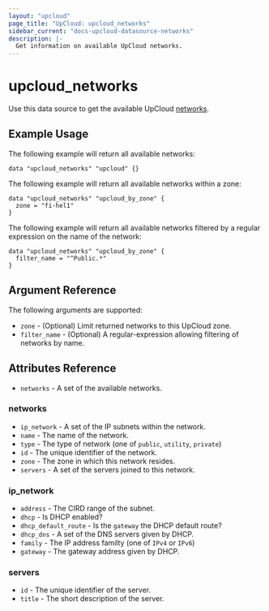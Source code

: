 ```yaml
---
layout: "upcloud"
page_title: "UpCloud: upcloud_networks"
sidebar_current: "docs-upcloud-datasource-networks"
description: |-
  Get information on available UpCloud networks.
---
```


# upcloud_networks

Use this data source to get the available UpCloud [networks][1].

## Example Usage

The following example will return all available networks:

```hcl
data "upcloud_networks" "upcloud" {}
```

The following example will return all available networks within a zone:

```hcl
data "upcloud_networks" "upcloud_by_zone" {
  zone = "fi-hel1"
}
```

The following example will return all available networks filtered by a
regular expression on the name of the network:

```hcl
data "upcloud_networks" "upcloud_by_zone" {
  filter_name = "^Public.*"
}
```

## Argument Reference

The following arguments are supported:

* `zone` - (Optional) Limit returned networks to this UpCloud zone.
* `filter_name` - (Optional) A regular-expression allowing filtering of networks by name.

## Attributes Reference

* `networks` - A set of the available networks.

### networks

* `ip_network` - A set of the IP subnets within the network.
* `name` - The name of the network.
* `type` - The type of network (one of `public`, `utility`, `private`)
* `id` - The unique identifier of the network.
* `zone` - The zone in which this network resides.
* `servers` - A set of the servers joined to this network.

### ip_network

* `address` - The CIRD range of the subnet.
* `dhcp` - Is DHCP enabled?
* `dhcp_default_route` - Is the `gateway` the DHCP default route?
* `dhcp_dns` - A set of the DNS servers given by DHCP.
* `family` - The IP address familty (one of `IPv4` or `IPv6`)
* `gateway` - The gateway address given by DHCP.

### servers

* `id` - The unique identifier of the server.
* `title` - The short description of the server.

[1]: https://upcloud.com/products/software-defined-networking/
